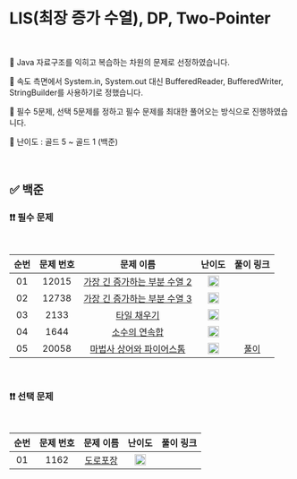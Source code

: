 # LIS(최장 증가 수열), DP, Two-Pointer

<br/>

📌 Java 자료구조를 익히고 복습하는 차원의 문제로 선정하였습니다.

📌 속도 측면에서 System.in, System.out 대신 BufferedReader, BufferedWriter, StringBuilder를 사용하기로 정했습니다.

📌 필수 5문제, 선택 5문제를 정하고 필수 문제를 최대한 풀어오는 방식으로 진행하였습니다.

📌 난이도 : 골드 5 ~ 골드 1 (백준)

<br/>

## ✅ 백준

### ❗❗ 필수 문제

<br/>

순번 | 문제 번호 | 문제 이름 | 난이도 | 풀이 링크
:---: | :---: | :---: | :---: | :---: 
01 | 12015 | [가장 긴 증가하는 부분 수열 2](https://www.acmicpc.net/problem/12015) | <img src="https://static.solved.ac/tier_small/14.svg" width=20px> | []()
02 | 12738 | [가장 긴 증가하는 부분 수열 3](https://www.acmicpc.net/problem/12738) | <img src="https://static.solved.ac/tier_small/14.svg" width=20px> | []()
03 | 2133 | [타일 채우기](https://www.acmicpc.net/problem/2133) | <img src="https://static.solved.ac/tier_small/12.svg" width=20px> | []()
04 | 1644 | [소수의 연속합](https://www.acmicpc.net/problem/1644) | <img src="https://static.solved.ac/tier_small/13.svg" width=20px> | []()
05 | 20058 | [마법사 상어와 파이어스톰](https://www.acmicpc.net/problem/20058) | <img src="https://static.solved.ac/tier_small/13.svg" width=20px> | [풀이](https://github.com/psj98/Java_Study_Coding_18/blob/main/study/src/study_230315/problemset/boj_20058.java)

<br/>

### ❗❗ 선택 문제

<br/>

순번 | 문제 번호 | 문제 이름 | 난이도 | 풀이 링크
:---: | :---: | :---: | :---: | :---: 
01 | 1162 | [도로포장](https://www.acmicpc.net/problem/1162) | <img src="https://static.solved.ac/tier_small/15.svg" width=20px> | []()
